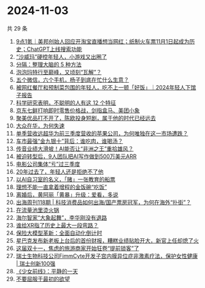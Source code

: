 # 2024-11-03

共 29 条

<!-- BEGIN 36KR -->
<!-- 最后更新时间 2024-11-03 08:03:08 +0800 -->
1. [9点1氪｜美邦创始人回应开淘宝直播想当网红；纸制火车票11月1日起成为历史；ChatGPT上线搜索功能](https://36kr.com/p/3017905999914249)
1. [“沙威玛”硬控年轻人，小游戏又出圈了](https://36kr.com/p/3017823671415686)
1. [分隔：整理大脑的 5 种方法](https://36kr.com/p/3005152583081735)
1. [泡泡玛特行至巅峰，又顷刻“瓦解”？](https://36kr.com/p/3017907803370375)
1. [五个微信，六个手机，杨子到底在忙什么生意？](https://36kr.com/p/3017900603319556)
1. [被网红餐厅和预制菜包围的年轻人，吃不上一顿「好饭」｜2024年轻人下馆子报告](https://36kr.com/p/3017628112086529)
1. [科学研究表明，不聪明的人有这 12 个特征](https://36kr.com/p/3012350582105602)
1. [京东七鲜打响即时零售价格战，剑指盒马、美团小象](https://36kr.com/p/3018557695288578)
1. [聚美优品打不开了，陈欧投身短剧，属于他的时代已经远去](https://36kr.com/p/3017885871203845)
1. [大众在华，为何失速](https://36kr.com/p/3018527017494024)
1. [单季营收远超华为前三季度营收的苹果公司，为何唯独在这一市场遭跌？](https://36kr.com/p/3018514910897416)
1. [车市最强“金九银十”背后：谁吃肉，谁喝汤？](https://36kr.com/p/3017814236148608)
1. [传音业绩大滑坡！AI能否让“非洲之王”重拾雄风？](https://36kr.com/p/3017866022331911)
1. [被迫转型后，9人团队把AI写作做到500万美元ARR](https://36kr.com/p/3017935008048386)
1. [电影公司集体“亏”过三季度](https://36kr.com/p/3017933906601219)
1. [20年过去了，年轻人还是拒绝不了他](https://36kr.com/p/3017900502131977)
1. [以AI自习室的名义，「赌」一张教育的船票](https://36kr.com/p/3017820521276928)
1. [理想不能一直拿着增程的金饭碗“吃饭”](https://36kr.com/p/3017830385234817)
1. [离婚后，黄阿丽「黄暴」升级：爱看，多说](https://36kr.com/p/3017621222614531)
1. [出海周刊118期 | 科技消费品如何出海/国产票房冠军，为何在海外“扑街”？](https://36kr.com/p/3017614553982467)
1. [在流量池里烫火锅](https://36kr.com/p/3017819821041161)
1. [海尔智家“大象起舞”，李华刚没有退路](https://36kr.com/p/3017982716126726)
1. [谁给XR指了历史上最大一段弯路？](https://36kr.com/p/3017830823208192)
1. [保险大模型革新：全面自动化倒计时](https://36kr.com/p/3017773838361860)
1. [星巴克发布新老板上台后的首份财报，糟糕业绩贴脸开大，新官上任却熄了火](https://36kr.com/p/3017855418839939)
1. [这届双十一，焦虑的旅游商家开始狂卷“提前锁客”了](https://36kr.com/p/3017602000745605)
1. [瑞士生物科技公司FimmCyte开发子宫内膜异位症非激素疗法，保护女性健康 | 瑞士创新100强](https://36kr.com/p/3018849038087301)
1. [《少女前线》：平静的一天](https://36kr.com/p/3017804446672393)
1. [不要屈服于最初的欲望](https://36kr.com/p/3010700281373959)
<!-- END 36KR -->